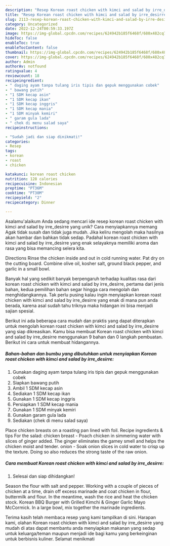 ```yaml
---
description: "Resep Korean roast chicken with kimci and salad by irre_desirre{ yang Lezat"
title: "Resep Korean roast chicken with kimci and salad by irre_desirre{ yang Lezat"
slug: 2113-resep-korean-roast-chicken-with-kimci-and-salad-by-irre-desirre-yang-lezat
category: Uncategorized
date: 2022-12-24T00:59:33.197Z
image: https://img-global.cpcdn.com/recipes/624942b185f6468f/680x482cq70/korean-roast-chicken-with-kimci-and-salad-by-irre_desirre-foto-resep-utama.jpg
hideToc: false
enableToc: true
enableTocContent: false
thumbnail: https://img-global.cpcdn.com/recipes/624942b185f6468f/680x482cq70/korean-roast-chicken-with-kimci-and-salad-by-irre_desirre-foto-resep-utama.jpg
cover: https://img-global.cpcdn.com/recipes/624942b185f6468f/680x482cq70/korean-roast-chicken-with-kimci-and-salad-by-irre_desirre-foto-resep-utama.jpg
author: Admin
authorAv: notfound
ratingvalue: 4
reviewcount: 18
recipeingredient:
- " daging ayam tanpa tulang iris tipis dan gepuk menggunakan cobek"
- " bawang putih"
- "1 SDM kecap asin"
- "1 SDM kecap ikan"
- "1 SDM kecap inggris"
- "1 SDM kecap mania"
- "1 SDM minyak kemiri"
- " garam gula lada"
- " chek di menu salad saya"
recipeinstructions:

- "Sudah jadi dan siap dinikmati!"
categories:
- Resep
tags:
- korean
- roast
- chicken

katakunci: korean roast chicken 
nutrition: 128 calories
recipecuisine: Indonesian
preptime: "PT36M"
cooktime: "PT30M"
recipeyield: "2"
recipecategory: Dinner

---
```



Asalamu'alaikum Anda sedang mencari ide resep korean roast chicken with kimci and salad by irre_desirre yang unik? Cara menyiapkannya memang Agak tidak susah dan tidak juga mudah. Jika keliru mengolah maka hasilnya akan hambar dan bahkan tidak sedap. Padahal korean roast chicken with kimci and salad by irre_desirre yang enak selayaknya memiliki aroma dan rasa yang bisa memancing selera kita.


Directions Rinse the chicken inside and out in cold running water. Pat dry on the cutting board. Combine olive oil, kosher salt, ground black pepper, and garlic in a small bowl.

Banyak hal yang sedikit banyak berpengaruh terhadap kualitas rasa dari korean roast chicken with kimci and salad by irre_desirre, pertama dari jenis bahan, kedua pemilihan bahan segar hingga cara mengolah dan menghidangkannya. Tak perlu pusing kalau ingin menyiapkan korean roast chicken with kimci and salad by irre_desirre yang enak di mana pun anda berada, karena asal sudah tahu triknya maka hidangan ini bisa menjadi sajian spesial.


Berikut ini ada beberapa cara mudah dan praktis yang dapat diterapkan untuk mengolah korean roast chicken with kimci and salad by irre_desirre yang siap dikreasikan. Kamu bisa membuat Korean roast chicken with kimci and salad by irre_desirre menggunakan 9 bahan dan 0 langkah pembuatan. Berikut ini cara untuk membuat hidangannya.

<!--inarticleads1-->

##### Bahan-bahan dan bumbu yang dibutuhkan untuk menyiapkan Korean roast chicken with kimci and salad by irre_desirre:

1. Gunakan  daging ayam tanpa tulang iris tipis dan gepuk menggunakan cobek
1. Siapkan  bawang putih
1. Ambil 1 SDM kecap asin
1. Sediakan 1 SDM kecap ikan
1. Gunakan 1 SDM kecap inggris
1. Persiapkan 1 SDM kecap mania
1. Gunakan 1 SDM minyak kemiri
1. Gunakan  garam gula lada
1. Sediakan  (chek di menu salad saya)


Place chicken breasts on a roasting pan lined with foil. Recipe ingredients &amp; tips For the salad: chicken breast - Poach chicken in simmering water with slices of ginger added. The ginger eliminates the gamey smell and helps the chicken moist and tender. onion - Soak onion slices in cold water to crisp up the texture. Doing so also reduces the strong taste of the raw onion. 

<!--inarticleads2-->

##### Cara membuat Korean roast chicken with kimci and salad by irre_desirre:


1. Selesai dan siap dihidangkan!

Season the flour with salt and pepper. Working with a couple of pieces of chicken at a time, drain off excess marinade and coat chicken in flour, buttermilk and flour. In the meantime, wash the rice and heat the chicken stock. Korean BBQ Burger with Grilled Kimchi &amp; Ginger Garlic Mayo McCormick. In a large bowl, mix together the marinade ingredients. 

Terima kasih telah membaca resep yang kami tampilkan di sini. Harapan kami, olahan Korean roast chicken with kimci and salad by irre_desirre yang mudah di atas dapat membantu anda menyiapkan makanan yang sedap untuk keluarga/teman maupun menjadi ide bagi kamu yang berkeinginan untuk berbisnis kuliner. Selamat menikmati
